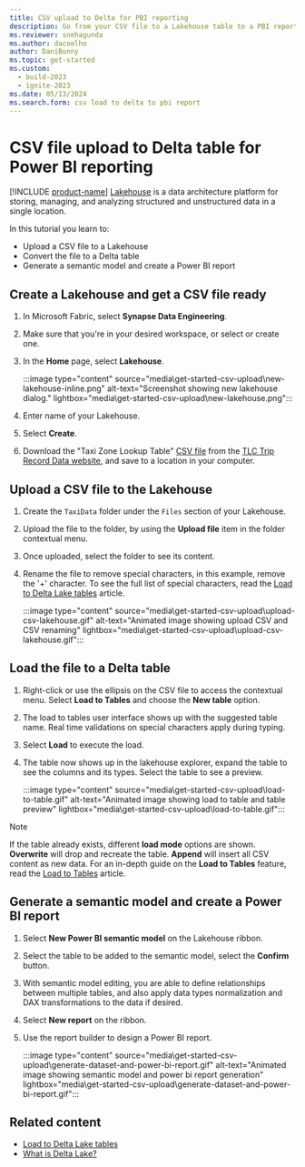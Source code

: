 ```yaml
---
title: CSV upload to Delta for PBI reporting
description: Go from your CSV file to a Lakehouse table to a PBI report.
ms.reviewer: snehagunda
ms.author: dacoelho
author: DaniBunny
ms.topic: get-started
ms.custom:
  - build-2023
  - ignite-2023
ms.date: 05/13/2024
ms.search.form: csv load to delta to pbi report
---
```


# CSV file upload to Delta table for Power BI reporting

[!INCLUDE [product-name](../includes/product-name.md)] [Lakehouse](lakehouse-overview.md) is a data architecture platform for storing, managing, and analyzing structured and unstructured data in a single location.

In this tutorial you learn to:

* Upload a CSV file to a Lakehouse
* Convert the file to a Delta table
* Generate a semantic model and create a Power BI report

## Create a Lakehouse and get a CSV file ready

1. In Microsoft Fabric, select **Synapse Data Engineering**.
1. Make sure that you're in your desired workspace, or select or create one.
1. In the **Home** page, select **Lakehouse**.

   :::image type="content" source="media\get-started-csv-upload\new-lakehouse-inline.png" alt-text="Screenshot showing new lakehouse dialog." lightbox="media\get-started-csv-upload\new-lakehouse.png":::

1. Enter name of your Lakehouse.
1. Select **Create**.
1. Download the "Taxi Zone Lookup Table" [CSV file](https://d37ci6vzurychx.cloudfront.net/misc/taxi+_zone_lookup.csv) from the [TLC Trip Record Data website](https://www.nyc.gov/site/tlc/about/tlc-trip-record-data.page), and save to a location in your computer.

## Upload a CSV file to the Lakehouse

1. Create the ```TaxiData```  folder under the ```Files``` section of your Lakehouse.
1. Upload the file to the folder, by using the **Upload file** item in the folder contextual menu.
1. Once uploaded, select the folder to see its content.
1. Rename the file to remove special characters, in this example, remove the '+' character. To see the full list of special characters, read the [Load to Delta Lake tables](load-to-tables.md) article.

   :::image type="content" source="media\get-started-csv-upload\upload-csv-lakehouse.gif" alt-text="Animated image showing upload CSV and CSV renaming" lightbox="media\get-started-csv-upload\upload-csv-lakehouse.gif":::

## Load the file to a Delta table

1. Right-click or use the ellipsis on the CSV file to access the contextual menu. Select **Load to Tables** and choose the **New table** option.
1. The load to tables user interface shows up with the suggested table name. Real time validations on special characters apply during typing.
1. Select **Load** to execute the load.
1. The table now shows up in the lakehouse explorer, expand the table to see the columns and its types. Select the table to see a preview.

   :::image type="content" source="media\get-started-csv-upload\load-to-table.gif" alt-text="Animated image showing load to table and table preview" lightbox="media\get-started-csv-upload\load-to-table.gif":::

> [!NOTE]
> If the table already exists, different __load mode__ options are shown. __Overwrite__ will drop and recreate the table. __Append__ will insert all CSV content as new data. For an in-depth guide on the __Load to Tables__ feature, read the [Load to Tables](load-to-tables.md) article.

## Generate a semantic model and create a Power BI report

1. Select **New Power BI semantic model** on the Lakehouse ribbon.
1. Select the table to be added to the semantic model, select the **Confirm** button.
1. With semantic model editing, you are able to define relationships between multiple tables, and also apply data types normalization and DAX transformations to the data if desired.
1. Select **New report** on the ribbon.
1. Use the report builder to design a Power BI report.

   :::image type="content" source="media\get-started-csv-upload\generate-dataset-and-power-bi-report.gif" alt-text="Animated image showing semantic model and power bi report generation" lightbox="media\get-started-csv-upload\generate-dataset-and-power-bi-report.gif":::

## Related content

- [Load to Delta Lake tables](load-to-tables.md)
- [What is Delta Lake?](/azure/synapse-analytics/spark/apache-spark-what-is-delta-lake)
